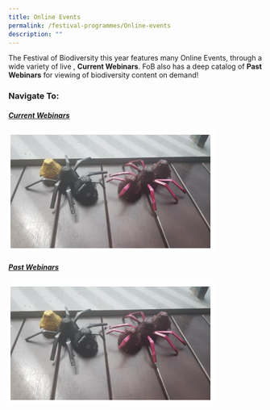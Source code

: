 ```yaml
---
title: Online Events
permalink: /festival-programmes/Online-events
description: ""
---
```

The Festival of Biodiversity this year features many Online Events, through a wide variety of live , **Current Webinars**. FoB also has a deep catalog of **Past Webinars** for viewing of biodiversity content on demand!

### Navigate To:

##### [Current Webinars](https://nparks-biodiversity-staging.netlify.app/festival-programmes/current-webinars)
![](/images/Crafts/eggcartonant.png)
##### [Past Webinars](https://nparks-biodiversity-staging.netlify.app/festival-programmes/past-webinars)
![](/images/Crafts/eggcartonant.png)